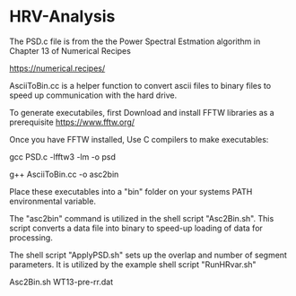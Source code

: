 # HRV-Analysis

The PSD.c file is from the the Power Spectral Estmation algorithm in Chapter 13 of Numerical Recipes

https://numerical.recipes/

AsciiToBin.cc is a helper function to convert ascii files to binary files to speed up communication with the hard drive.

To generate executabiles, first Download and install FFTW libraries as a prerequisite 
https://www.fftw.org/

Once you have FFTW installed,  Use C compilers to make executables:

gcc PSD.c -lfftw3 -lm -o psd

g++ AsciiToBin.cc -o asc2bin

Place these executables into a "bin" folder on your systems PATH environmental variable.

The "asc2bin" command is utilized in the shell script "Asc2Bin.sh". This script converts a data file into binary to 
speed-up loading of data for processing.

The shell script "ApplyPSD.sh" sets up the overlap and number of segment parameters. It is utilized by the example shell 
script "RunHRvar.sh"

Asc2Bin.sh WT13-pre-rr.dat
